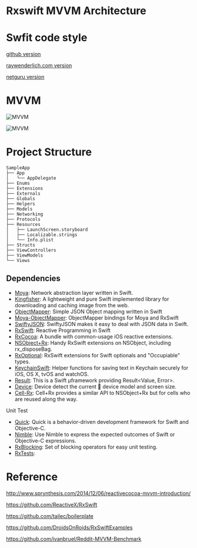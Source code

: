 # Rxswift MVVM Architecture

# Swfit code style
[github version](https://github.com/github/swift-style-guide)

[raywenderlich.com version](https://github.com/raywenderlich/swift-style-guide)

[netguru version](https://github.com/netguru/swift-style-guide)

# MVVM
![MVVM](https://upload.wikimedia.org/wikipedia/commons/thumb/8/87/MVVMPattern.png/660px-MVVMPattern.png)

![MVVM](http://www.sprynthesis.com/assets/images/MVMCV.svg)

# Project Structure

```
SampleApp
├── App
│   └── AppDelegate
├── Enums
├── Extensions
├── Externals
├── Globals
├── Helpers
├── Models
├── Networking
├── Protocols
├── Resources
│   ├── LaunchScreen.storyboard
│   ├── Localizable.strings
│   └── Info.plist
├── Structs
├── ViewControllers
├── ViewModels
└── Views
```

## Dependencies

- [Moya](https://github.com/Moya/Moya): Network abstraction layer written in Swift.
- [Kingfisher](https://github.com/onevcat/Kingfisher): A lightweight and pure Swift implemented library for downloading and caching image from the web.
- [ObjectMapper](https://github.com/Hearst-DD/ObjectMapper): Simple JSON Object mapping written in Swift
- [Moya-ObjectMapper](https://github.com/ivanbruel/Moya-ObjectMapper): ObjectMapper bindings for Moya and RxSwift
- [SwiftyJSON](https://github.com/SwiftyJSON/SwiftyJSON): SwiftyJSON makes it easy to deal with JSON data in Swift.
- [RxSwift](https://github.com/ReactiveX/RxSwift): Reactive Programming in Swift
- [RxCocoa](https://github.com/ReactiveX/RxSwift/tree/master/RxCocoa/iOS): A bundle with common-usage iOS reactive extensions.
- [NSObject+Rx](https://github.com/RxSwiftCommunity/NSObject-Rx): Handy RxSwift extensions on NSObject, including rx_disposeBag.
- [RxOptional](https://github.com/RxSwiftCommunity/RxOptional): RxSwift extensions for Swift optionals and "Occupiable" types.
- [KeychainSwift](https://github.com/marketplacer/keychain-swift): Helper functions for saving text in Keychain securely for iOS, OS X, tvOS and watchOS.
- [Result](https://github.com/antitypical/Result): This is a Swift µframework providing Result<Value, Error>.
- [Device](https://github.com/Ekhoo/Device): Device detect the current  device model and screen size.
- [Cell-Rx](https://github.com/ivanbruel/Cell-Rx): Cell+Rx provides a similar API to NSObject+Rx but for cells who are reused along the way.

Unit Test

- [Quick](https://github.com/Quick/Quick): Quick is a behavior-driven development framework for Swift and Objective-C.
- [Nimble](https://github.com/Quick/Nimble): Use Nimble to express the expected outcomes of Swift or Objective-C expressions.
- [RxBlocking](https://github.com/ReactiveX/RxSwift/tree/master/RxBlocking): Set of blocking operators for easy unit testing.
- [RxTests](https://github.com/ReactiveX/RxSwift/tree/master/RxTests): 


# Reference

http://www.sprynthesis.com/2014/12/06/reactivecocoa-mvvm-introduction/

https://github.com/ReactiveX/RxSwift

https://github.com/tailec/boilerplate

https://github.com/DroidsOnRoids/RxSwiftExamples

https://github.com/ivanbruel/Reddit-MVVM-Benchmark
